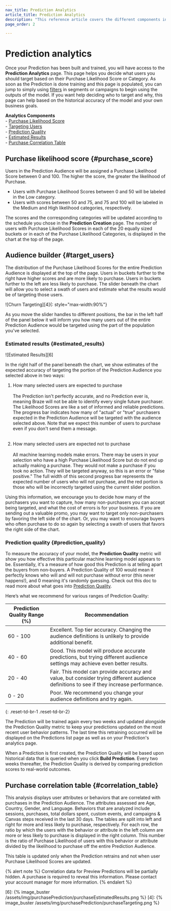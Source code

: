 ```yaml
---
nav_title: Prediction Analytics
article_title: Prediction Analytics
description: "This reference article covers the different components included in the Predictive Purchases Analytics Page and how they can be used to make insightful driven decisions."
page_order: 2

---
```


# Prediction analytics

Once your Prediction has been built and trained, you will have access to the __Prediction Analytics__ page. This page helps you decide what users you should target based on their Purchase Likelihood Score or Category. As soon as the Prediction is done training and this page is populated, you can jump to simply using [filters]({{site.baseurl}}/user_guide/predictive_suite/predictive_churn/messaging_users/#filters) in segments or campaigns to begin using the outputs of the model. If you want help deciding who to target and why, this page can help based on the historical accuracy of the model and your own business goals. 

__Analytics Components__<br>
&#45; [Purchase Likelihood Score](#purchase_score)<br>
&#45; [Targeting Users](#target_users)<br>
&#45; [Prediction Quality](#prediction_quality)<br>
&#45; [Estimated Results](#estimated_results)<br>
&#45; [Purchase Correlation Table](#correlation_table)

## Purchase likelihood score {#purchase_score}

Users in the Prediction Audience will be assigned a Purchase Likelihood Score between 0 and 100. The higher the score, the greater the likelihood of Purchase.

- Users with Purchase Likelihood Scores between 0 and 50 will be labeled in the Low category. 
- Users with scores between 50 and 75, and 75 and 100 will be labeled in the Medium and High likelihood categories, respectively. 

The scores and the corresponding categories will be updated according to the schedule you chose in the __Prediction Creation__ page. The number of users with Purchase Likelihood Scores in each of the 20 equally sized buckets or in each of the Purchase Likelihood Categories, is displayed in the chart at the top of the page.

## Audience builder {#target_users}

The distribution of the Purchase Likelihood Scores for the entire Prediction Audience is displayed at the top of the page. Users in buckets further to the right have higher scores and are more likely to purchase. Users in buckets further to the left are less likely to purchase. The slider beneath the chart will allow you to select a swath of users and estimate what the results would be of targeting those users.

![Churn Targeting][4]{: style="max-width:90%"} 

As you move the slider handles to different positions, the bar in the left half of the panel below it will inform you how many users out of the entire Prediction Audience would be targeted using the part of the population you've selected.

### Estimated results {#estimated_results}

![Estimated Results][6]

In the right half of the panel beneath the chart, we show estimates of the expected accuracy of targeting the portion of the Prediction Audience you selected above in two ways:

1. How many selected users are expected to purchase<br><br> The Prediction isn't perfectly accurate, and no Prediction ever is, meaning Braze will not be able to identify every single future purchaser. The Likelihood Scores are like a set of informed and reliable predictions. The progress bar indicates how many of "actual" or "true" purchasers expected in the Prediction Audience will be targeted with the audience selected above. Note that we expect this number of users to purchase even if you don't send them a message. <br><br>

2. How many selected users are expected not to purchase<br><br>All machine learning models make errors. There may be users in your selection who have a high Purchase Likelihood Score but do not end up actually making a purchase. They would not make a purchase if you took no action. They will be targeted anyway, so this is an error or "false positive." The full width of this second progress bar represents the expected number of users who will not purchase, and the red portion is those who will be incorrectly targeted using the current slider position.

Using this information, we encourage you to decide how many of the purchasers you want to capture, how many non-purchasers you can accept being targeted, and what the cost of errors is for your business. If you are sending out a valuable promo, you may want to target only non-purchasers by favoring the left side of the chart. Or, you may want to encourage buyers who often purchase to do so again by selecting a swath of users that favors the right side of the chart.

### Prediction quality {#prediction_quality}

To measure the accuracy of your model, the __Prediction Quality__ metric will show you how effective this particular machine learning model appears to be. Essentially, it's a measure of how good this Prediction is at telling apart the buyers from non-buyers. A Prediction Quality of 100 would mean it perfectly knows who will and will not purchase without error (this never happens!), and 0 meaning it's randomly guessing. Check out this doc to read more about what goes into [Prediction Quality]({{site.baseurl}}/user_guide/predictive_suite/predictive_churn/prediction_analytics/prediction_quality/).

Here’s what we recommend for various ranges of Prediction Quality:

| Prediction Quality Range (%) | Recommendation |
| ---------------------- | -------------- |
| 60 - 100 | Excellent. Top tier accuracy. Changing the audience definitions is unlikely to provide additional benefit. |
| 40 - 60 | Good. This model will produce accurate predictions, but trying different audience settings may achieve even better results. |
| 20 - 40| Fair. This model can provide accuracy and value, but consider trying different audience definitions to see if they increase performance. |
| 0 - 20 | Poor. We recommend you change your audience definitions and try again. |
{: .reset-td-br-1 .reset-td-br-2}

The Prediction will be trained again every two weeks and updated alongside the Prediction Quality metric to keep your predictions updated on the most recent user behavior patterns. The last time this retraining occurred will be displayed on the Predictions list page as well as on your Prediction's analytics page. 

When a Prediction is first created, the Prediction Quality will be based upon historical data that is queried when you click __Build Prediction__. Every two weeks thereafter, the Prediction Quality is derived by comparing prediction scores to real-world outcomes.

## Purchase correlation table {#correlation_table}

This analysis displays user attributes or behaviors that are correlated with purchases in the Prediction Audience. The attributes assessed are Age, Country, Gender, and Language. Behaviors that are analyzed include sessions, purchases, total dollars spent, custom events, and campaigns & Canvas steps received in the last 30 days. The tables are split into left and right for more and less likely to purchase, respectively. For each row, the ratio by which the users with the behavior or attribute in the left column are more or less likely to purchase is displayed in the right column. This number is the ratio of Purchase Likelihood of users with this behavior or attribute divided by the likelihood to purchase off the entire Prediction Audience.

This table is updated only when the Prediction retrains and not when user Purchase Likelihood Scores are updated.

{% alert note %}
Correlation data for Preview Predictions will be partially hidden. A purchase is required to reveal this information. Please contact your account manager for more information.
{% endalert %}

[6]: {% image_buster /assets/img/purchasePrediction/purchaseEstimatedResults.png %}
[4]: {% image_buster /assets/img/purchasePrediction/purchaseTargeting.png %}